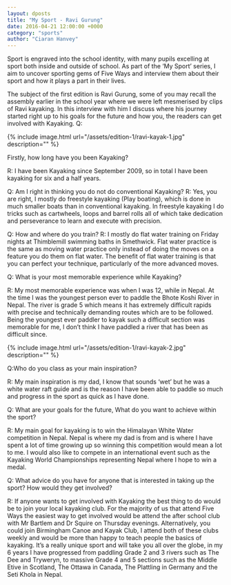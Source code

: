 ```yaml
---
layout: dposts
title: "My Sport - Ravi Gurung"
date: 2016-04-21 12:00:00 +0000
category: "sports"
author: "Ciaran Hanvey"
---
```

Sport is engraved into the school identity, with many pupils excelling at sport both inside and outside of school. As part of the ‘My Sport’ series, I aim to uncover sporting gems of Five Ways and interview them about their sport and how it plays a part in their lives. 

The subject of the first edition is Ravi Gurung, some of you may recall the assembly earlier in the school year where we were left mesmerised by clips of Ravi kayaking. In this interview with him I discuss where his journey started right up to his goals for the future and how you, the readers can get involved with Kayaking. Q: 

{% include image.html url="/assets/edition-1/ravi-kayak-1.jpg" description="" %}

Firstly, how long have you been Kayaking? 

R: I have been Kayaking since September 2009, so in total I have been kayaking for six and a half years. 

Q: Am I right in thinking you do not do conventional Kayaking? R: Yes, you are right, I mostly do freestyle kayaking (Play boating), which is done in much smaller boats than in conventional kayaking. In freestyle kayaking I do tricks such as cartwheels, loops and barrel rolls all of which take dedication and perseverance to learn and execute with precision. 

Q: How and where do you train? R: I mostly do flat water training on Friday nights at Thimblemill swimming baths in Smethwick. Flat water practice is the same as moving water practice only instead of doing the moves on a feature you do them on flat water. The benefit of flat water training is that you can perfect your technique, particularly of the more advanced moves. 

Q: What is your most memorable experience while Kayaking? 

R: My most memorable experience was when I was 12, while in Nepal. At the time I was the youngest person ever to paddle the Bhote Koshi River in Nepal. The river is grade 5 which means it has extremely difficult rapids with precise and technically demanding routes which are to be followed. Being the youngest ever paddler to kayak such a difficult section was memorable for me, I don’t think I have paddled a river that has been as difficult since. 

{% include image.html url="/assets/edition-1/ravi-kayak-2.jpg" description="" %}

Q:Who do you class as your main inspiration? 

R: My main inspiration is my dad, I know that sounds ‘wet’ but he was a white water raft guide and is the reason I have been able to paddle so much and progress in the sport as quick as I have done. 

Q: What are your goals for the future, What do you want to achieve within the sport? 

R: My main goal for kayaking is to win the Himalayan White Water competition in Nepal. Nepal is where my dad is from and is where I have spent a lot of time growing up so winning this competition would mean a lot to me. I would also like to compete in an international event such as the Kayaking World Championships representing Nepal where I hope to win a medal. 

Q: What advice do you have for anyone that is interested in taking up the sport? How would they get involved? 

R: If anyone wants to get involved with Kayaking the best thing to do would be to join your local kayaking club. For the majority of us that attend Five Ways the easiest way to get involved would be attend the after school club with Mr Bartlem and Dr Squire on Thursday evenings. Alternatively, you could join Birmingham Canoe and Kayak Club, I attend both of these clubs weekly and would be more than happy to teach people the basics of kayaking. It’s a really unique sport and will take you all over the globe, in my 6 years I have progressed from paddling Grade 2 and 3 rivers such as The Dee and Tryweryn, to massive Grade 4 and 5 sections such as the Middle Etive in Scotland, The Ottawa in Canada, The Plattling in Germany and the Seti Khola in Nepal.
